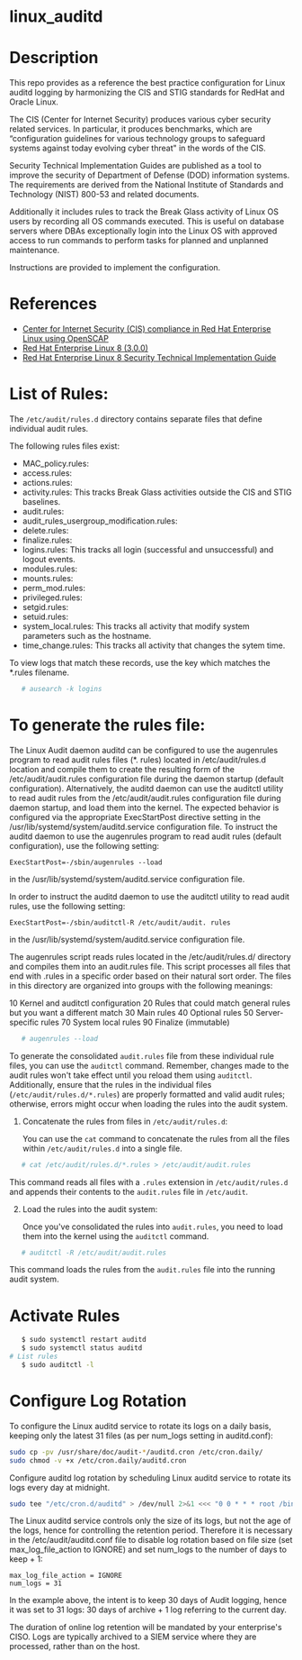 # linux_auditd

Description
===========
This repo provides as a reference the best practice configuration for Linux auditd logging by harmonizing the CIS and STIG standards for RedHat and Oracle Linux.

The CIS (Center for Internet Security) produces various cyber security related services. In particular, it produces benchmarks, which are “configuration guidelines for various technology groups to safeguard systems against today evolving cyber threat" in the words of the CIS.

Security Technical Implementation Guides are published as a tool to improve the security of Department of Defense (DOD) information systems. The requirements are derived from the National Institute of Standards and Technology (NIST) 800-53 and related documents.

Additionally it includes rules to track the Break Glass activity of Linux OS users by recording all OS commands executed. This is useful on database servers where DBAs exceptionally login into the Linux OS with approved access to run commands to perform tasks for planned and unplanned maintenance.

Instructions are provided to implement the configuration.

References
==========
* [Center for Internet Security (CIS) compliance in Red Hat Enterprise Linux using OpenSCAP](https://www.redhat.com/en/blog/center-internet-security-cis-compliance-red-hat-enterprise-linux-using-openscap)
* [Red Hat Enterprise Linux 8 (3.0.0)](https://www.cisecurity.org/benchmark/red_hat_linux)
* [Red Hat Enterprise Linux 8 Security Technical Implementation Guide](https://www.stigviewer.com/stig/red_hat_enterprise_linux_8/2023-09-11/MAC-1_Classified/)

List of Rules:
===========================

The `/etc/audit/rules.d` directory contains separate files that define individual audit rules.

The following rules files exist:
* MAC_policy.rules:
* access.rules:
* actions.rules:
* activity.rules: This tracks Break Glass activities outside the CIS and STIG baselines.
* audit.rules:
* audit_rules_usergroup_modification.rules:
* delete.rules:
* finalize.rules:
* logins.rules: This tracks all login (successful and unsuccessful) and logout events.
* modules.rules:
* mounts.rules:
* perm_mod.rules:
* privileged.rules:
* setgid.rules:
* setuid.rules:
* system_local.rules: This tracks all activity that modify system parameters such as the hostname.
* time_change.rules: This tracks all activity that changes the sytem time.

To view logs that match these records, use the key which matches the *.rules filename.
```bash
   # ausearch -k logins
```

To generate the rules file:
===========================

The Linux Audit daemon auditd can be configured to use the augenrules program to read audit rules files (*. rules) located
in /etc/audit/rules.d location and compile them to create the resulting form of the /etc/audit/audit.rules configuration
file during the daemon startup (default configuration). Alternatively, the auditd daemon can use the auditctl utility to read
audit rules from the /etc/audit/audit.rules configuration file during daemon startup, and load them into the kernel. The
expected behavior is configured via the appropriate ExecStartPost directive setting in the /usr/lib/systemd/system/auditd.service
configuration file. To instruct the auditd daemon to use the augenrules program to read audit rules (default configuration),
use the following setting:

```
ExecStartPost=-/sbin/augenrules --load
```

in the /usr/lib/systemd/system/auditd.service configuration file.

In order to instruct the auditd daemon to use the auditctl utility to read audit rules, use the following setting:
```
ExecStartPost=-/sbin/auditctl-R /etc/audit/audit. rules
```
in the /usr/lib/systemd/system/auditd.service configuration file.

The augenrules script reads rules located in the /etc/audit/rules.d/ directory and compiles them into an audit.rules file. This
script processes all files that end with .rules in a specific order based on their natural sort order. The files in this directory
are organized into groups with the following meanings:

10 Kernel and auditctl configuration
20 Rules that could match general rules but you want a different match
30 Main rules
40 Optional rules
50 Server-specific rules
70 System local rules
90 Finalize (immutable)

```bash
   # augenrules --load
```

To generate the consolidated `audit.rules` file from these individual rule files, you can use the `auditctl` command.
Remember, changes made to the audit rules won't take effect until you reload them using `auditctl`. Additionally, ensure
that the rules in the individual files (`/etc/audit/rules.d/*.rules`) are properly formatted and valid audit rules;
otherwise, errors might occur when loading the rules into the audit system.

1. Concatenate the rules from files in `/etc/audit/rules.d`:
   
   You can use the `cat` command to concatenate the rules from all the files within `/etc/audit/rules.d` into a single file.
```bash
   # cat /etc/audit/rules.d/*.rules > /etc/audit/audit.rules
```
   This command reads all files with a `.rules` extension in `/etc/audit/rules.d` and appends their contents to the `audit.rules` file in `/etc/audit`.

2. Load the rules into the audit system:

   Once you've consolidated the rules into `audit.rules`, you need to load them into the kernel using the `auditctl` command.
```bash
   # auditctl -R /etc/audit/audit.rules
```
   This command loads the rules from the `audit.rules` file into the running audit system.


Activate Rules
======================
```bash
   $ sudo systemctl restart auditd
   $ sudo systemctl status auditd
# List rules
   $ sudo auditctl -l
```

Configure Log Rotation
======================

To configure the Linux auditd service to rotate its logs on a daily basis, keeping only the latest 31 files (as per num_logs setting in auditd.conf):

```bash
sudo cp -pv /usr/share/doc/audit-*/auditd.cron /etc/cron.daily/
sudo chmod -v +x /etc/cron.daily/auditd.cron
```

Configure auditd log rotation by scheduling Linux auditd service to rotate its logs every day at midnight.

```bash
sudo tee "/etc/cron.d/auditd" > /dev/null 2>&1 <<< "0 0 * * * root /bin/bash -lc 'service auditd rotate' > /dev/null 2>&1"
```

The Linux auditd service controls only the size of its logs, but not the age of the logs, hence for controlling the retention period. Therefore it is necessary in the /etc/audit/auditd.conf file to disable log rotation based on file size (set max_log_file_action to IGNORE) and set num_logs to the number of days to keep + 1:

```
max_log_file_action = IGNORE
num_logs = 31
```

In the example above, the intent is to keep 30 days of Audit logging, hence it was set to 31 logs:
  30 days of archive + 1 log referring to the current day.

The duration of online log retention will be mandated by your enterprise's CISO. Logs are typically archived to a SIEM service where they are processed, rather than on the host.

